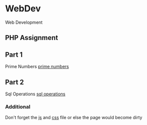 # WebDev
Web Development
## PHP Assignment

## Part 1
Prime Numbers
[prime numbers](prime/)

## Part 2
Sql Operations
[sql operations](database/)

### Additional
Don't forget the [js](js/) and [css](css/) file or else the page would become dirty
